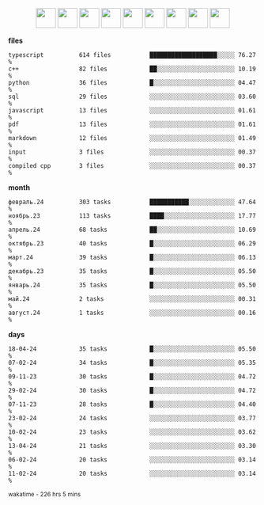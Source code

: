 <div align="center"><img src="https://assets.leetcode.com/static_assets/marketing/2024-100-lg.png" width="40" height="40"> <img src="https://assets.leetcode.com/static_assets/marketing/2024-50-lg.png" width="40" height="40"> <img src="https://assets.leetcode.com/static_assets/marketing/lg50.png" width="40" height="40"> <img src="https://leetcode.com/static/images/badges/dcc-2024-4.png" width="40" height="40"> <img src="https://leetcode.com/static/images/badges/dcc-2024-3.png" width="40" height="40"> <img src="https://leetcode.com/static/images/badges/dcc-2024-2.png" width="40" height="40"> <img src="https://leetcode.com/static/images/badges/dcc-2024-1.png" width="40" height="40"> <img src="https://leetcode.com/static/images/badges/dcc-2023-12.png" width="40" height="40"> <img src="https://leetcode.com/static/images/badges/dcc-2023-11.png" width="40" height="40"> </div>

**files**
```text
typescript          614 files           ███████████████████░░░░░ 76.27 %             
c++                 82 files            ██░░░░░░░░░░░░░░░░░░░░░░ 10.19 %             
python              36 files            █░░░░░░░░░░░░░░░░░░░░░░░ 04.47 %             
sql                 29 files            ░░░░░░░░░░░░░░░░░░░░░░░░ 03.60 %             
javascript          13 files            ░░░░░░░░░░░░░░░░░░░░░░░░ 01.61 %             
pdf                 13 files            ░░░░░░░░░░░░░░░░░░░░░░░░ 01.61 %             
markdown            12 files            ░░░░░░░░░░░░░░░░░░░░░░░░ 01.49 %             
input               3 files             ░░░░░░░░░░░░░░░░░░░░░░░░ 00.37 %             
compiled cpp        3 files             ░░░░░░░░░░░░░░░░░░░░░░░░ 00.37 %             
```

**month**
```text
февраль.24          303 tasks           ███████████░░░░░░░░░░░░░ 47.64 %             
ноябрь.23           113 tasks           ████░░░░░░░░░░░░░░░░░░░░ 17.77 %             
апрель.24           68 tasks            ██░░░░░░░░░░░░░░░░░░░░░░ 10.69 %             
октябрь.23          40 tasks            █░░░░░░░░░░░░░░░░░░░░░░░ 06.29 %             
март.24             39 tasks            █░░░░░░░░░░░░░░░░░░░░░░░ 06.13 %             
декабрь.23          35 tasks            █░░░░░░░░░░░░░░░░░░░░░░░ 05.50 %             
январь.24           35 tasks            █░░░░░░░░░░░░░░░░░░░░░░░ 05.50 %             
май.24              2 tasks             ░░░░░░░░░░░░░░░░░░░░░░░░ 00.31 %             
август.24           1 tasks             ░░░░░░░░░░░░░░░░░░░░░░░░ 00.16 %             
```

**days**
```text
18-04-24            35 tasks            █░░░░░░░░░░░░░░░░░░░░░░░ 05.50 %             
07-02-24            34 tasks            █░░░░░░░░░░░░░░░░░░░░░░░ 05.35 %             
09-11-23            30 tasks            █░░░░░░░░░░░░░░░░░░░░░░░ 04.72 %             
29-02-24            30 tasks            █░░░░░░░░░░░░░░░░░░░░░░░ 04.72 %             
07-11-23            28 tasks            █░░░░░░░░░░░░░░░░░░░░░░░ 04.40 %             
23-02-24            24 tasks            ░░░░░░░░░░░░░░░░░░░░░░░░ 03.77 %             
10-02-24            23 tasks            ░░░░░░░░░░░░░░░░░░░░░░░░ 03.62 %             
13-04-24            21 tasks            ░░░░░░░░░░░░░░░░░░░░░░░░ 03.30 %             
06-02-24            20 tasks            ░░░░░░░░░░░░░░░░░░░░░░░░ 03.14 %             
11-02-24            20 tasks            ░░░░░░░░░░░░░░░░░░░░░░░░ 03.14 %             
```

<sub>wakatime - 226 hrs 5 mins</sub>